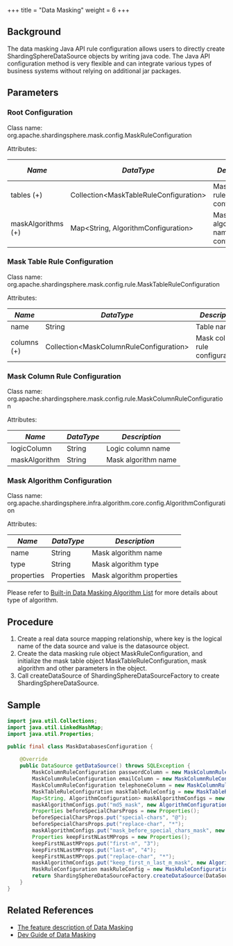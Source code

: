 +++
title = "Data Masking"
weight = 6
+++

## Background

The data masking Java API rule configuration allows users to directly create ShardingSphereDataSource objects by writing java code. The Java API configuration method is very flexible and can integrate various types of business systems without relying on additional jar packages.

## Parameters

### Root Configuration

Class name: org.apache.shardingsphere.mask.config.MaskRuleConfiguration

Attributes:

| *Name*             | *DataType*                               | *Description*                          | *Default Value* |
|--------------------|------------------------------------------|----------------------------------------|-----------------|
| tables (+)         | Collection\<MaskTableRuleConfiguration\> | Mask table rule configurations         |                 |
| maskAlgorithms (+) | Map\<String, AlgorithmConfiguration\>    | Mask algorithm name and configurations |                 |

### Mask Table Rule Configuration

Class name: org.apache.shardingsphere.mask.config.rule.MaskTableRuleConfiguration

Attributes:

| *Name*      | *DataType*                                | *Description*                   |
|-------------|-------------------------------------------|---------------------------------|
| name        | String                                    | Table name                      |
| columns (+) | Collection\<MaskColumnRuleConfiguration\> | Mask column rule configurations |

### Mask Column Rule Configuration

Class name: org.apache.shardingsphere.mask.config.rule.MaskColumnRuleConfiguration

Attributes:

| *Name*        | *DataType* | *Description*       |
|---------------|------------|---------------------|
| logicColumn   | String     | Logic column name   |
| maskAlgorithm | String     | Mask algorithm name |

### Mask Algorithm Configuration

Class name: org.apache.shardingsphere.infra.algorithm.core.config.AlgorithmConfiguration

Attributes:

| *Name*     | *DataType* | *Description*             |
|------------|------------|---------------------------|
| name       | String     | Mask algorithm name       |
| type       | String     | Mask algorithm type       |
| properties | Properties | Mask algorithm properties |

Please refer to [Built-in Data Masking Algorithm List](/en/user-manual/common-config/builtin-algorithm/mask) for more details about type of algorithm.

## Procedure

1. Create a real data source mapping relationship, where key is the logical name of the data source and value is the datasource object.
2. Create the data masking rule object MaskRuleConfiguration, and initialize the mask table object MaskTableRuleConfiguration, mask algorithm and other parameters in the object.
3. Call createDataSource of ShardingSphereDataSourceFactory to create  ShardingSphereDataSource.

## Sample

```java
import java.util.Collections;
import java.util.LinkedHashMap;
import java.util.Properties;

public final class MaskDatabasesConfiguration {
    
    @Override
    public DataSource getDataSource() throws SQLException {
        MaskColumnRuleConfiguration passwordColumn = new MaskColumnRuleConfiguration("password", "md5_mask");
        MaskColumnRuleConfiguration emailColumn = new MaskColumnRuleConfiguration("email", "mask_before_special_chars_mask");
        MaskColumnRuleConfiguration telephoneColumn = new MaskColumnRuleConfiguration("telephone", "keep_first_n_last_m_mask");
        MaskTableRuleConfiguration maskTableRuleConfig = new MaskTableRuleConfiguration("t_user", Arrays.asList(passwordColumn, emailColumn, telephoneColumn));
        Map<String, AlgorithmConfiguration> maskAlgorithmConfigs = new LinkedHashMap<>(3, 1);
        maskAlgorithmConfigs.put("md5_mask", new AlgorithmConfiguration("MD5", new Properties()));
        Properties beforeSpecialCharsProps = new Properties();
        beforeSpecialCharsProps.put("special-chars", "@");
        beforeSpecialCharsProps.put("replace-char", "*");
        maskAlgorithmConfigs.put("mask_before_special_chars_mask", new AlgorithmConfiguration("MASK_BEFORE_SPECIAL_CHARS", beforeSpecialCharsProps));
        Properties keepFirstNLastMProps = new Properties();
        keepFirstNLastMProps.put("first-n", "3");
        keepFirstNLastMProps.put("last-m", "4");
        keepFirstNLastMProps.put("replace-char", "*");
        maskAlgorithmConfigs.put("keep_first_n_last_m_mask", new AlgorithmConfiguration("KEEP_FIRST_N_LAST_M", keepFirstNLastMProps));
        MaskRuleConfiguration maskRuleConfig = new MaskRuleConfiguration(Collections.singleton(maskTableRuleConfig), maskAlgorithmConfigs);
        return ShardingSphereDataSourceFactory.createDataSource(DataSourceUtil.createDataSource("demo_ds"), Collections.singleton(maskRuleConfig), new Properties());
    }
}
```

## Related References

- [The feature description of Data Masking](/en/features/mask/ )
- [Dev Guide of Data Masking](/en/dev-manual/mask/)
